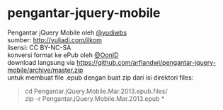 pengantar-jquery-mobile
=======================

Pengantar jQuery Mobile oleh <a href="http://twitter.com/yudiwbs">@yudiwbs</a> <br/>
sumber: http://yuliadi.com/ilkom <br/>
lisensi: CC BY-NC-SA <br/>
konversi format ke ePub oleh <a href="http://twitter.com/oonid">@OonID</a> <br/>
download langsung via https://github.com/arfiandwi/pengantar-jquery-mobile/archive/master.zip <br/>
untuk membuat file .epub dengan buat zip dari isi direktori files: <br/>
> cd Pengantar.jQuery.Mobile.Mar.2013.epub.files/ <br/>
> zip -r Pengantar.jQuery.Mobile.Mar.2013.epub * <br/>
